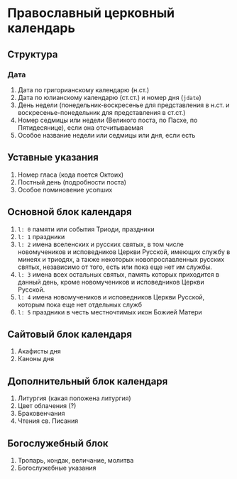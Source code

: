 # Православный церковный календарь

## Структура

### Дата

1) Дата по григорианскому календарю (н.ст.)
2) Дата по юлианскому календарю (ст.ст.) и номер дня (`jdate`)
3) День недели (понедельник-воскресенье для представления в н.ст. и воскресенье-понедельник для представления в ст.ст.)
4) Номер седмицы или недели (Великого поста, по Пасхе, по Пятидесянице), если она отсчитываемая
5) Особое название недели или седмицы или дня, если есть

## Уставные указания

1) Номер гласа (кода поется Октоих)
2) Постный день (подробности поста)
3) Особое поминовение усопших

## Основной блок календаря

1) `l: 0` памяти или события Триоди, праздники
2) `l: 1` праздники
3) `l: 2` имена вселенских и русских святых, в том числе новомучеников и исповедников Церкви Русской, имеющих службу в минеях и триодях, а также некоторых новопрославленных русских святых, независимо от того, есть или пока еще нет им службы.
4) `l: 3` имена всех остальных святых, память которых приходится в данный день, кроме новомучеников и исповедников Церкви Русской.
5) `l: 4` имена новомучеников и исповедников Церкви Русской, которым пока еще нет отдельных служб
6) `l: 5` праздники в честь местночтимых икон Божией Матери

## Сайтовый блок календаря

1) Акафисты дня
2) Каноны дня

## Дополнительный блок календаря

1) Литургия (какая положена литургия)
2) Цвет облачения (?)
3) Браковенчания
4) Чтения св. Писания

## Богослужебный блок

1) Тропарь, кондак, величание, молитва
2) Богослужебные указания
